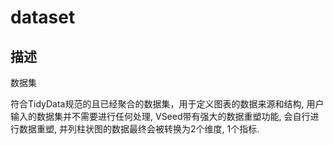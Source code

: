 # dataset
## 描述
数据集

符合TidyData规范的且已经聚合的数据集，用于定义图表的数据来源和结构, 用户输入的数据集并不需要进行任何处理, VSeed带有强大的数据重塑功能, 会自行进行数据重塑, 并列柱状图的数据最终会被转换为2个维度, 1个指标.
